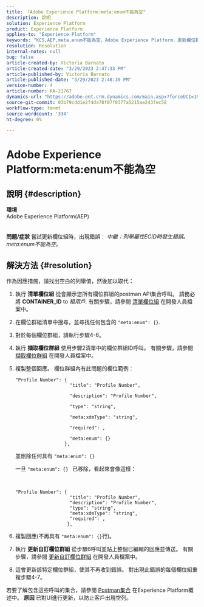 ```yaml
---
title: 「Adobe Experience Platform:meta:enum不能為空"
description: 說明
solution: Experience Platform
product: Experience Platform
applies-to: "Experience Platform"
keywords: "KCS,AEP,meta,enum不能為空，Adobe Experience Platform，更新欄位群組，解決方法，疑難排解"
resolution: Resolution
internal-notes: null
bug: false
article-created-by: Victoria Barnato
article-created-date: "3/29/2023 2:47:33 PM"
article-published-by: Victoria Barnato
article-published-date: "3/29/2023 2:48:39 PM"
version-number: 4
article-number: KA-21767
dynamics-url: "https://adobe-ent.crm.dynamics.com/main.aspx?forceUCI=1&pagetype=entityrecord&etn=knowledgearticle&id=474378a0-40ce-ed11-b597-6045bd006268"
source-git-commit: 03b79cdd1e2f4da78f07f0377a5215ae243fec58
workflow-type: tm+mt
source-wordcount: '334'
ht-degree: 0%

---
```


# Adobe Experience Platform:meta:enum不能為空

## 說明 {#description}

<b>環境</b><br>Adobe Experience Platform(AEP)<br><br><br><b>問題/症狀</b>
嘗試更新欄位組時，出現錯誤： *中繼：列舉屬性ECID時發生錯誤。 meta:enum不能為空。*


## 解決方法 {#resolution}


作為因應措施，請找出空白的列舉值，然後加以取代：

1. 執行 <b>清單欄位組</b> 從會顯示您所有欄位群組的postman API集合呼叫。 請務必將 <b>CONTAINER_ID</b> to *租用戶*. 有關步驟，請參閱 [清單欄位組](https://developer.adobe.com/experience-platform-apis/references/schema-registry/#tag/Field-groups/operation/listFieldGroups) 在開發人員檔案中。
2. 在欄位群組清單中搜尋，並尋找任何包含的 `"meta:enum": {}`.
3. 對於每個欄位群組，請執行步驟4-6。
4. 執行 <b>擷取欄位群組</b> 使用步驟2清單中的欄位群組ID呼叫。 有關步驟，請參閱 [擷取欄位群組](https://developer.adobe.com/experience-platform-apis/references/schema-registry/#tag/Field-groups/operation/retrieveFieldGroup) 在開發人員檔案中。
5. 複製整個回應。 欄位群組內有此問題的欄位範例：




   ```clike
   "Profile Number": { 
                       "title": "Profile Number",                                     
                       "description": "Profile Number",                                    
                       "type": "string",                                     
                       "meta:xdmType": "string",                                    
                       "required": ,                                    
                       "meta:enum": {}                               
                     },
   ```



   並刪除任何具有 `"meta:enum": {}`



   一旦 `"meta:enum": {} ` 已移除，看起來會像這樣：

    

   ```clike
   "Profile Number": {
                       "title": "Profile Number",
                       "description": "Profile Number",
                       "type": "string",
                       "meta:xdmType": "string",
                       "required": ,
                      },
   ```
6. 複製回應(不再具有 `"meta:enum": {}`行)。
7. 執行 <b>更新自訂欄位群組</b> 從步驟6呼叫並貼上整個已編輯的回應並傳送。 有關步驟，請參閱 [更新自訂欄位群組](https://developer.adobe.com/experience-platform-apis/references/schema-registry/#tag/Field-groups/operation/patchFieldGroup) 在開發人員檔案中。
8. 這會更新該特定欄位群組，使其不再收到錯誤。 對出現此錯誤的每個欄位組重複步驟4-7。


若要了解包含這些呼叫的集合，請參閱 [Postman集合](https://experienceleague.adobe.com/docs/experience-platform/landing/platform-apis/postman.html?lang=en#collections) 在Experience Platform概述中。
<b>原因</b>
已對UI進行更新，以防止客戶出現空列。

